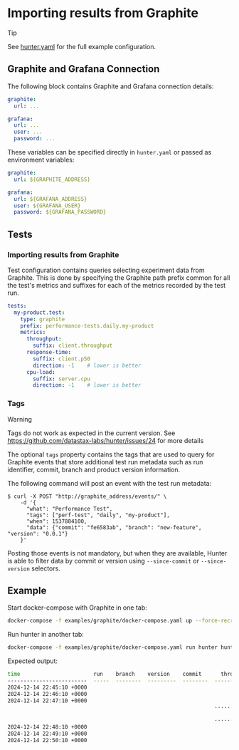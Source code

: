 # Importing results from Graphite

> [!TIP]
> See [hunter.yaml](../examples/graphite/hunter.yaml) for the full example configuration.

## Graphite and Grafana Connection

The following block contains Graphite and Grafana connection details:

```yaml
graphite:
  url: ...

grafana:
  url: ...
  user: ...
  password: ...
```

These variables can be specified directly in `hunter.yaml` or passed as environment variables:

```yaml
graphite:
  url: ${GRAPHITE_ADDRESS}

grafana:
  url: ${GRAFANA_ADDRESS}
  user: ${GRAFANA_USER}
  password: ${GRAFANA_PASSWORD}
```


## Tests

### Importing results from Graphite

Test configuration contains queries selecting experiment data from Graphite. This is done by specifying the Graphite
path prefix common for all the test's metrics and suffixes for each of the metrics recorded by the test run.

```yaml
tests:
  my-product.test:
    type: graphite
    prefix: performance-tests.daily.my-product
    metrics:
      throughput:
        suffix: client.throughput
      response-time:
        suffix: client.p50
        direction: -1    # lower is better
      cpu-load:
        suffix: server.cpu
        direction: -1    # lower is better
```

### Tags

> [!WARNING]
> Tags do not work as expected in the current version. See https://github.com/datastax-labs/hunter/issues/24 for more details

The optional `tags` property contains the tags that are used to query for Graphite events that store
additional test run metadata such as run identifier, commit, branch and product version information.

The following command will post an event with the test run metadata:
```shell
$ curl -X POST "http://graphite_address/events/" \
    -d '{
      "what": "Performance Test",
      "tags": ["perf-test", "daily", "my-product"],
      "when": 1537884100,
      "data": {"commit": "fe6583ab", "branch": "new-feature", "version": "0.0.1"}
    }'
```

Posting those events is not mandatory, but when they are available, Hunter is able to
filter data by commit or version using `--since-commit` or `--since-version` selectors.

## Example

Start docker-compose with Graphite in one tab:

```bash
docker-compose -f examples/graphite/docker-compose.yaml up --force-recreate --always-recreate-deps --renew-anon-volumes --build
````

Run hunter in another tab:

```bash
docker-compose -f examples/graphite/docker-compose.yaml run hunter hunter analyze my-product.test --since=-10m
```

Expected output:

```bash
time                       run    branch    version    commit      throughput    response_time    cpu_usage
-------------------------  -----  --------  ---------  --------  ------------  ---------------  -----------
2024-12-14 22:45:10 +0000                                               61160               87          0.2
2024-12-14 22:46:10 +0000                                               60160               85          0.3
2024-12-14 22:47:10 +0000                                               60960               89          0.1
                                                                 ············                   ···········
                                                                        -5.6%                       +300.0%
                                                                 ············                   ···········
2024-12-14 22:48:10 +0000                                               57123               88          0.8
2024-12-14 22:49:10 +0000                                               57980               87          0.9
2024-12-14 22:50:10 +0000                                               56950               85          0.7
```
